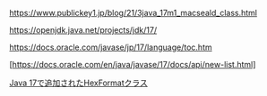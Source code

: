 


https://www.publickey1.jp/blog/21/3java_17m1_macseald_class.html  

https://openjdk.java.net/projects/jdk/17/  

https://docs.oracle.com/javase/jp/17/language/toc.htm  

[https://docs.oracle.com/en/java/javase/17/docs/api/new-list.html]


[Java 17で追加されたHexFormatクラス](https://qiita.com/kazsharp/items/c373effb273104e6ee3e)

